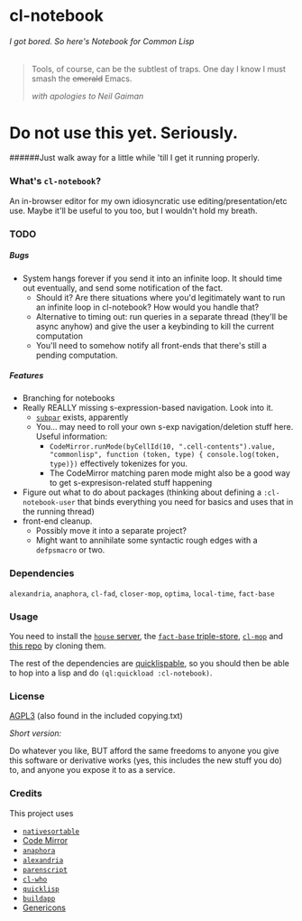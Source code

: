# cl-notebook
###### I got bored. So here's Notebook for Common Lisp

> Tools, of course, can be the subtlest of traps.
> One day I know I must smash the ~~emerald~~ Emacs.
>
> *with apologies to Neil Gaiman*

# Do not use this yet. Seriously.
######Just walk away for a little while 'till I get it running properly.

### What's `cl-notebook`?

An in-browser editor for my own idiosyncratic use editing/presentation/etc use. Maybe it'll be useful to you too, but I wouldn't hold my breath.

### TODO
##### Bugs
- System hangs forever if you send it into an infinite loop. It should time out eventually, and send some notification of the fact.
	- Should it? Are there situations where you'd legitimately want to run an infinite loop in cl-notebook? How would you handle that?
	- Alternative to timing out: run queries in a separate thread (they'll be async anyhow) and give the user a keybinding to kill the current computation
	- You'll need to somehow notify all front-ends that there's still a pending computation.

##### Features
- Branching for notebooks
- Really REALLY missing s-expression-based navigation. Look into it.
	- [`subpar`](https://github.com/achengs/subpar) exists, apparently
	- You... may need to roll your own s-exp navigation/deletion stuff here. Useful information:
		- `CodeMirror.runMode(byCellId(10, ".cell-contents").value, "commonlisp", function (token, type) { console.log(token, type)})` effectively tokenizes for you.
		- The CodeMirror matching paren mode might also be a good way to get s-expresison-related stuff happening
- Figure out what to do about packages (thinking about defining a `:cl-notebook-user` that binds everything you need for basics and uses that in the running thread)
- front-end cleanup.
	- Possibly move it into a separate project?
	- Might want to annihilate some syntactic rough edges with a `defpsmacro` or two.

### Dependencies

`alexandria`, `anaphora`, `cl-fad`, `closer-mop`, `optima`, `local-time`, `fact-base`

### Usage

You need to install the [`house` server](https://github.com/Inaimathi/house), the [`fact-base` triple-store](https://github.com/Inaimathi/fact-base), [`cl-mop`](https://github.com/Inaimathi/cl-mop) and [this repo](https://github.com/Inaimathi/cl-notebook) by cloning them.

The rest of the dependencies are [quicklispable](http://www.quicklisp.org/beta/), so you should then be able to hop into a lisp and do `(ql:quickload :cl-notebook)`.

### License

[AGPL3](https://www.gnu.org/licenses/agpl-3.0.html) (also found in the included copying.txt)

*Short version:*

Do whatever you like, BUT afford the same freedoms to anyone you give this software or derivative works (yes, this includes the new stuff you do) to, and anyone you expose it to as a service.

### Credits

This project uses
- [`nativesortable`](https://github.com/bgrins/nativesortable)
- [Code Mirror](http://codemirror.net/)
- [`anaphora`](http://www.cliki.net/anaphora)
- [`alexandria`](http://common-lisp.net/project/alexandria/)
- [`parenscript`](http://common-lisp.net/project/parenscript/)
- [`cl-who`](http://weitz.de/cl-who/)
- [`quicklisp`](http://www.quicklisp.org/beta/)
- [`buildapp`](http://www.xach.com/lisp/buildapp/)
- [Genericons](http://genericons.com/)
